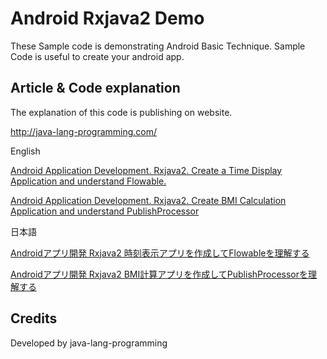 Android Rxjava2 Demo
===================================

These Sample code is demonstrating Android Basic Technique. 
Sample Code is useful to create your android app.

Article & Code explanation
------------
The explanation of this code is publishing on website.

http://java-lang-programming.com/

English

[Android Application Development. Rxjava2. Create a Time Display Application and understand Flowable.](http://java-lang-programming.com/en/articles/77)

[Android Application Development. Rxjava2. Create BMI Calculation Application and understand PublishProcessor](http://java-lang-programming.com/en/articles/78)


日本語

[Androidアプリ開発 Rxjava2 時刻表示アプリを作成してFlowableを理解する](http://java-lang-programming.com/ja/articles/77)

[Androidアプリ開発 Rxjava2 BMI計算アプリを作成してPublishProcessorを理解する](http://java-lang-programming.com/ja/articles/78)

Credits
------------
Developed by java-lang-programming
